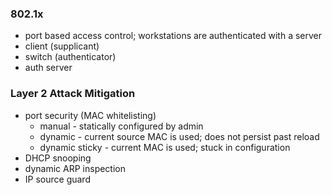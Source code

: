 ### 802.1x
- port based access control; workstations are authenticated with a server
- client (supplicant)
- switch (authenticator)
- auth server
### Layer 2 Attack Mitigation
- port security (MAC whitelisting)
	- manual - statically configured by admin
	- dynamic - current source MAC is used; does not persist past reload
	- dynamic sticky - current MAC is used; stuck in configuration
- DHCP snooping
- dynamic ARP inspection
- IP source guard